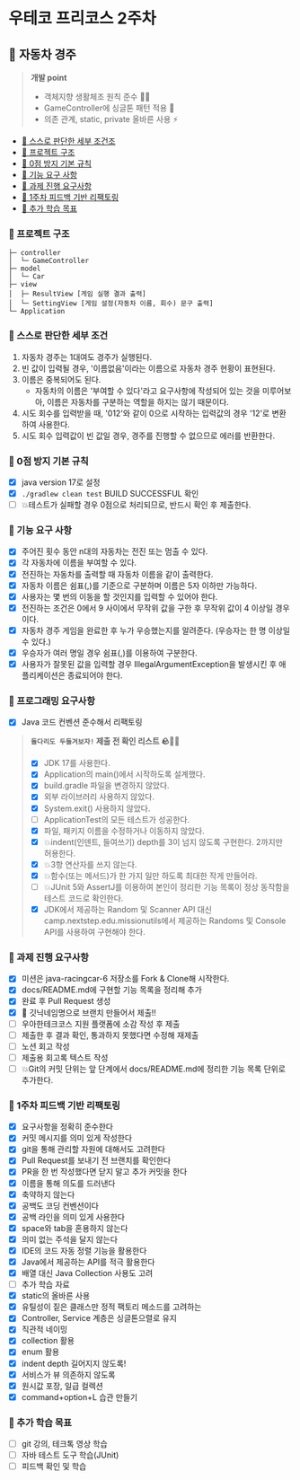 # 우테코 프리코스 2주차

## 🚗 자동차 경주
> **개발 point** 
> - 객체지향 생활체조 원칙 준수 🤸🏻
> - GameController에 싱글톤 패턴 적용 🎨️
> - 의존 관계, static, private 올바른 사용 ⚡️


- [🦦 스스로 판단한 세부 조건조](#-스스로-판단한-세부-조건)
- [🎃 프로젝트 구조](#-프로젝트-구조)
- [🥯 0점 방지 기본 규칙](#-0점-방지-기본-규칙)
- [🍠 기능 요구 사항](#-기능-요구-사항)
- [🍦 과제 진행 요구사항](#-과제-진행-요구사항)
- [🧃 1주차 피드백 기반 리팩토링](#-1주차-피드백-기반-리팩토링)
- [🍤 추가 학습 목표](#-추가-학습-목표)

### 🎃 프로젝트 구조
```text
├─ controller
│  └─ GameController
├─ model
│  └─ Car
├─ view
│  ├─ ResultView [게임 실행 결과 출력]
│  └─ SettingView [게임 설정(자동차 이름, 회수) 문구 출력]
└─ Application
```

### 🦦 스스로 판단한 세부 조건
1. 자동차 경주는 1대여도 경주가 실행된다.
2. 빈 값이 입력될 경우, '이름없음'이라는 이름으로 자동차 경주 현황이 표현된다. 
3. 이름은 중복되어도 된다.
   - 자동차의 이름은 '부여할 수 있다'라고 요구사항에 작성되어 있는 것을 미루어보아, 이름은 자동차를 구분하는 역할을 하지는 않기 때문이다.
4. 시도 회수를 입력받을 때, '012'와 같이 0으로 시작하는 입력값의 경우 '12'로 변환하여 사용한다.
5. 시도 회수 입력값이 빈 값일 경우, 경주를 진행할 수 없으므로 에러를 반환한다.


### 🥯 0점 방지 기본 규칙

- [x] java version 17로 설정
- [x] `./gradlew clean test` BUILD SUCCESSFUL 확인
- [ ] 💥테스트가 실패할 경우 0점으로 처리되므로, 반드시 확인 후 제출한다.

### 🍠 기능 요구 사항

- [x] 주어진 횟수 동안 n대의 자동차는 전진 또는 멈출 수 있다.
- [x] 각 자동차에 이름을 부여할 수 있다.
- [x] 전진하는 자동차를 출력할 때 자동차 이름을 같이 출력한다.
- [x] 자동차 이름은 쉼표(,)를 기준으로 구분하며 이름은 5자 이하만 가능하다.
- [x] 사용자는 몇 번의 이동을 할 것인지를 입력할 수 있어야 한다.
- [x] 전진하는 조건은 0에서 9 사이에서 무작위 값을 구한 후 무작위 값이 4 이상일 경우이다.
- [x] 자동차 경주 게임을 완료한 후 누가 우승했는지를 알려준다. (우승자는 한 명 이상일 수 있다.)
- [x] 우승자가 여러 명일 경우 쉼표(,)를 이용하여 구분한다.
- [x] 사용자가 잘못된 값을 입력할 경우 IllegalArgumentException을 발생시킨 후 애플리케이션은 종료되어야 한다.

### 🥝 프로그래밍 요구사항

- [x] Java 코드 컨벤션 준수해서 리팩토링

> **`돌다리도 두들겨보자!` 제출 전 확인 리스트 🪨👊🏻**
> - [x] JDK 17를 사용한다.
> - [x] Application의 main()에서 시작하도록 설계했다.
> - [x] build.gradle 파일을 변경하지 않았다.
> - [x] 외부 라이브러리 사용하지 않았다.
> - [x] System.exit() 사용하지 않았다.
> - [ ] ApplicationTest의 모든 테스트가 성공한다.
> - [x] 파일, 패키지 이름을 수정하거나 이동하지 않았다.
> - [x] 💥indent(인덴트, 들여쓰기) depth를 3이 넘지 않도록 구현한다. 2까지만 허용한다.
> - [x] 💥3항 연산자를 쓰지 않는다.
> - [x] 💥함수(또는 메서드)가 한 가지 일만 하도록 최대한 작게 만들어라.
> - [ ] 💥JUnit 5와 AssertJ를 이용하여 본인이 정리한 기능 목록이 정상 동작함을 테스트 코드로 확인한다.
> - [x] JDK에서 제공하는 Random 및 Scanner API 대신 camp.nextstep.edu.missionutils에서 제공하는 Randoms 및 Console API를 사용하여 구현해야 한다.

### 🍦 과제 진행 요구사항

- [x] 미션은 java-racingcar-6 저장소를 Fork & Clone해 시작한다.
- [x] docs/README.md에 구현할 기능 목록을 정리해 추가
- [x] 완료 후 Pull Request 생성
- [x] 🫨 깃닉네임명으로 브랜치 만들어서 제출!!
- [ ] 우아한테크코스 지원 플랫폼에 소감 작성 후 제출
- [ ] 제출한 후 결과 확인, 통과하지 못했다면 수정해 재제출
- [ ] 노션 회고 작성
- [ ] 제출용 회고록 텍스트 작성
- [ ] 💥Git의 커밋 단위는 앞 단계에서 docs/README.md에 정리한 기능 목록 단위로 추가한다.

### 🧃 1주차 피드백 기반 리팩토링

- [x] 요구사항을 정확히 준수한다
- [x] 커밋 메시지를 의미 있게 작성한다
- [x] git을 통해 관리할 자원에 대해서도 고려한다
- [x] Pull Request를 보내기 전 브랜치를 확인한다
- [x] PR을 한 번 작성했다면 닫지 말고 추가 커밋을 한다
- [x] 이름을 통해 의도를 드러낸다
- [x] 축약하지 않는다
- [x] 공백도 코딩 컨벤션이다
- [x] 공백 라인을 의미 있게 사용한다
- [x] space와 tab을 혼용하지 않는다
- [x] 의미 없는 주석을 달지 않는다
- [x] IDE의 코드 자동 정렬 기능을 활용한다
- [x] Java에서 제공하는 API를 적극 활용한다
- [x] 배열 대신 Java Collection 사용도 고려
- [ ] 추가 학습 자료
- [x] static의 올바른 사용
- [x] 유틸성이 짙은 클래스만 정적 팩토리 메소드를 고려하는
- [x] Controller, Service 계층은 싱글톤으렬로 유지
- [x] 직관적 네이밍
- [x] collection 활용
- [x] enum 활용
- [x] indent depth 길어지지 않도록!
- [x] 서비스가 뷰 의존하지 않도록
- [x] 원시값 포장, 일급 컬렉션
- [x] command+option+L 습관 만들기

### 🍤 추가 학습 목표

- [ ] git 강의, 테크톡 영상 학습
- [ ] 자바 테스트 도구 학습(JUnit)
- [ ] 피드백 확인 및 학습